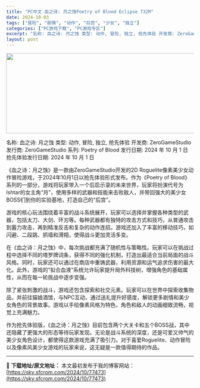 ```yaml
---
title: "PC中文 血之诗: 月之蚀Poetry of Blood Eclipse 732M"
date: 2024-10-03
tags: ["冒险", "剧情", "动作", "后宫", "少女", "独立"]
categories: ["PC游戏下载", "PC游戏专区"]
excerpt: "名称: 血之诗: 月之蚀 类型: 动作, 冒险, 独立, 抢先体验 开发商: ZeroGameStudio 发行商: ZeroGameStudio 系列: Poetry of Blood 发行日期: 2024 年 10 月 1 日 抢先体验发行日期: 2024 年 10 月 1 日 《血之诗：月之蚀&hellip;"
layout: post
---
```


<img class="aligncenter size-full wp-image-77474" src="https://sky.sfcrom.com/wp-content/uploads/2024/10/2024100301404241.webp" alt="" width="660" height="215" />

名称: 血之诗: 月之蚀
类型: 动作, 冒险, 独立, 抢先体验
开发商: ZeroGameStudio
发行商: ZeroGameStudio
系列: Poetry of Blood
发行日期: 2024 年 10 月 1 日
抢先体验发行日期: 2024 年 10 月 1 日

《血之诗：月之蚀》是一款由ZeroGameStudio开发的2D Roguelite像素美少女动作冒险游戏，于2024年10月1日以抢先体验形式发布。作为《Poetry of Blood》系列的一部分，游戏将玩家带入一个后启示录的未来世界，玩家将扮演代号为Ishtar的女主角“月”，使用多样的武器和技能来击败敌人，并带回强大的美少女BOSS们到你的实验基地，打造自己的“后宫”。

游戏的核心玩法围绕着丰富的战斗系统展开，玩家可以选择并掌握各种类型的武器，包括太刀、大剑、环刃等。每种武器都有独特的攻击方式和技巧，从普通攻击到蓄力攻击，再到精准反击和复杂的动作连招。游戏还加入了丰富的移动技巧，如闪避、二段跳、抓墙和滑翔，使得战斗更加灵活多变。

在《血之诗：月之蚀》中，每次挑战都充满了随机性与策略性。玩家可以在挑战过程中选择不同的塔罗牌词条，获得不同的强化机制，打造出最适合当前局面的战斗风格。同时，玩家还可以通过在商店中重铸武器，利用资源和运气追求伤害的最大化。此外，游戏的“拟合血液”系统允许玩家提升局外科技树，增强角色的基础属性，从而在每一轮挑战中逐步变强。

除了紧张刺激的战斗，游戏还包含探索和社交元素。玩家可以在世界中探索收集物品，并前往猫娘酒馆，与NPC互动，通过送礼提升好感度，解锁更多剧情和美少女角色的背景故事。游戏以手绘像素风格为特色，角色和敌人的动画细致流畅，视觉上充满魅力。

作为抢先体验版，《血之诗：月之蚀》目前包含两个大关卡和五个BOSS战，其中还隐藏了更强大的形态等待玩家发现。无论是战斗系统的深度，还是可爱又帅气的美少女角色设计，都使得这款游戏充满了吸引力。对于喜爱Roguelite、动作冒险以及像素风美少女游戏的玩家来说，这无疑是一款值得期待的作品。

---
📖 **下载地址/原文地址：** 本文最初发布于我的博客网站：[https://sky.sfcrom.com/2024/10/77473](https://sky.sfcrom.com/2024/10/77473)
